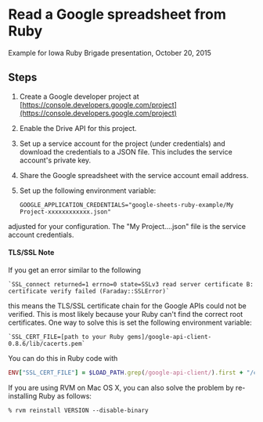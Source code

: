 # Read a Google spreadsheet from Ruby

Example for Iowa Ruby Brigade presentation, October 20, 2015

## Steps

1. Create a Google developer project at [https://console.developers.google.com/project](https://console.developers.google.com/project)

2. Enable the Drive API for this project.

3. Set up a service account for the project (under credentials) and download the credentials to a JSON file. This includes the service account's private key.

4. Share the Google spreadsheet with the service account email address.

5. Set up the following environment variable:

    `GOOGLE_APPLICATION_CREDENTIALS="google-sheets-ruby-example/My Project-xxxxxxxxxxxx.json"`

adjusted for your configuration. The "My Project....json" file is the service account credentials.

#### TLS/SSL Note

If you get an error similar to the following

    `SSL_connect returned=1 errno=0 state=SSLv3 read server certificate B: certificate verify failed (Faraday::SSLError)`

this means the TLS/SSL certificate chain for the Google APIs could not be verified. This is most likely because your Ruby can't find the correct root certificates. One way to solve this is set the following environment variable:

    `SSL_CERT_FILE=[path to your Ruby gems]/google-api-client-0.8.6/lib/cacerts.pem`

You can do this in Ruby code with

```ruby
ENV["SSL_CERT_FILE"] = $LOAD_PATH.grep(/google-api-client/).first + "/cacerts.pem"
```

If you are using RVM on Mac OS X, you can also solve the problem by re-installing Ruby as follows:

```
% rvm reinstall VERSION --disable-binary
```
